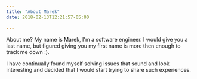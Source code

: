```yaml
---
title: "About Marek"
date: 2018-02-13T12:21:57-05:00

---
```


About me? My name is Marek, I'm a software engineer. I would give you a last name, but figured giving you my first name is more then enough to track me down :).

I have continually found myself solving issues that sound and look interesting and decided that I would start trying to share such experiences.